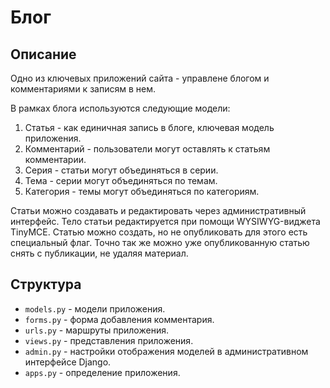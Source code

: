 # Блог

## Описание

Одно из ключевых приложений сайта - управлене блогом и комментариями к записям в нем.

В рамках блога используются следующие модели:
1. Статья - как единичная запись в блоге, ключевая модель приложения.
2. Комментарий - пользователи могут оставлять к статьям комментарии.
3. Серия - статьи могут объединяться в серии.
4. Тема - серии могут объединяться по темам.
5. Категория - темы могут объединяться по категориям.

Статьи можно создавать и редактировать через административный интерфейс. Тело статьи редактируется при помощи WYSIWYG-виджета TinyMCE. Статью можно создать, но не опубликовать  для этого есть специальный флаг. Точно так же можно уже опубликованную статью снять с публикации, не удаляя материал.

## Структура

* `models.py` - модели приложения.
* `forms.py` - форма добавления комментария.
* `urls.py` - маршруты приложения.
* `views.py` - представления приложения.
* `admin.py` - настройки отображения моделей в административном интерфейсе Django.
* `apps.py` - определение приложения.
